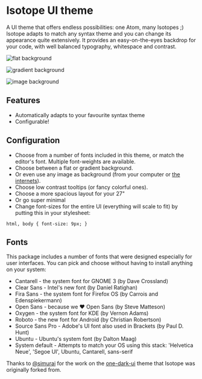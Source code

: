 # Isotope UI theme

A UI theme that offers endless possibilities: one Atom, many Isotopes ;) Isotope adapts to match any syntax theme and you can change its appearance quite extensively. It provides an easy-on-the-eyes backdrop for your code, with well balanced typography, whitespace and contrast.

![flat background](https://github.com/braver/isotope-ui/raw/master/resources/images/flat.png)

![gradient background](https://github.com/braver/isotope-ui/raw/master/resources/images/gradient.png)

![image background](https://github.com/braver/isotope-ui/raw/master/resources/images/image.png)

## Features

- Automatically adapts to your favourite syntax theme
- Configurable!


## Configuration

- Choose from a number of fonts included in this theme, or match the editor's font. Multiple font-weights are available.
- Choose between a flat or gradient background.
- Or even use any image as background (from your computer or [the internets](http://hubblesite.org)).
- Choose low contrast tooltips (or fancy colorful ones).
- Choose a more spacious layout for your 27"
- Or go super minimal
- Change font-sizes for the entire UI (everything will scale to fit) by putting this in your stylesheet:

```
html, body { font-size: 9px; }
```


## Fonts

This package includes a number of fonts that were designed especially for user interfaces. You can pick and choose without having to install anything on your system:

- Cantarell - the system font for GNOME 3 (by Dave Crossland)
- Clear Sans - Intel's new font (by Daniel Ratighan)
- Fira Sans - the system font for Firefox OS (by Carrois and Edenspiekermann)
- Open Sans - because we ♥ Open Sans (by Steve Matteson)
- Oxygen - the system font for KDE (by Vernon Adams)
- Roboto - the new font for Android (by Christian Robertson)
- Source Sans Pro - Adobe's UI font also used in Brackets (by Paul D. Hunt)
- Ubuntu - Ubuntu's system font (by Dalton Maag)
- System default - Attempts to match your OS using this stack: 'Helvetica Neue', 'Segoe UI', Ubuntu, Cantarell, sans-serif


Thanks to [@simurai](https://github.com/simurai) for the work on the [one-dark-ui](https://github.com/atom/one-dark-ui) theme that Isotope was originally forked from.
